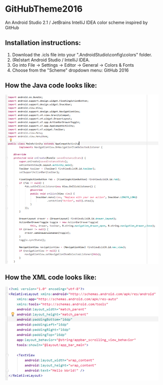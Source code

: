 # GitHubTheme2016

An Android Studio 2.1 / JetBrains IntelliJ IDEA color scheme inspired by GitHub

## Installation instructions:

1. Download the .icls file into your "<UserFolder>\.AndroidStudio<version>\config\colors" folder.
2. (Re)start Android Studio / IntelliJ IDEA.
3. Go into File -> Settings -> Editor -> General -> Colors & Fonts
4. Choose from the "Scheme" dropdown menu: GitHub 2016

## How the Java code looks like:

![Java example](JavaScreenshot.png)

## How the XML code looks like:

![XML example](XMLScreenshot.png)